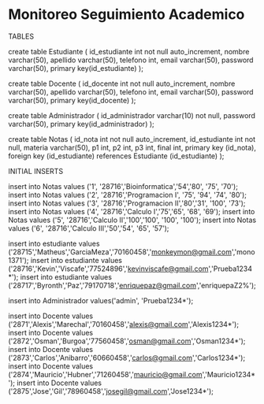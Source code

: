 ﻿# Monitoreo Seguimiento Academico

TABLES

create table Estudiante (
id_estudiante int not null auto_increment,
nombre varchar(50),
apellido varchar(50),
telefono int,
email varchar(50),
password varchar(50),
primary key(id_estudiante)
);

create table Docente (
id_docente int not null auto_increment,
nombre varchar(50),
apellido varchar(50),
telefono int,
email varchar(50),
password varchar(50),
primary key(id_docente)
);

create table Administrador (
id_administrador varchar(10) not null,
password varchar(50),
primary key(id_administrador)
);

create table Notas (
id_nota int not null auto_increment,
id_estudiante int not null,
materia varchar(50),
p1 int,
p2 int,
p3 int,
final int,
primary key (id_nota),
foreign key (id_estudiante) references Estudiante (id_estudiante)
);


INITIAL INSERTS

insert into Notas values ('1', '28716','Bioinformatica','54','80', '75', '70');
insert into Notas values ('2', '28716','Programacion I', '75', '94', '74', '80');
insert into Notas values ('3', '28716','Programacion II','80','31', '100', '73');
insert into Notas values ('4', '28716','Calculo I','75','65', '68', '69');
insert into Notas values ('5', '28716','Calculo II','100','100', '100', '100');
insert into Notas values ('6', '28716','Calculo III','50','54', '65', '57');


insert into estudiante values ('28715','Matheus','GarciaMeza','70160458','monkeymon@gmail.com','mono1371');
insert into estudiante values ('28716','Kevin','Viscafe','77524896','kevinviscafe@gmail.com','Prueba1234*');
insert into estudiante values ('28717','Byronth','Paz','79170718','enriquepaz@gmail.com','enriquepaZ2%');


insert into Administrador values('admin', 'Prueba1234*');


insert into Docente values ('2871','Alexis','Marechal','70160458','alexis@gmail.com','Alexis1234*');
insert into Docente values ('2872','Osman','Burgoa','77560458','osman@gmail.com','Osman1234*');
insert into Docente values ('2873','Carlos','Anibarro','60660458','carlos@gmail.com','Carlos1234*');
insert into Docente values ('2874','Mauricio','Hubner','71260458','mauricio@gmail.com','Mauricio1234*');
insert into Docente values ('2875','Jose','Gil','78960458','josegil@gmail.com','Jose1234*');


